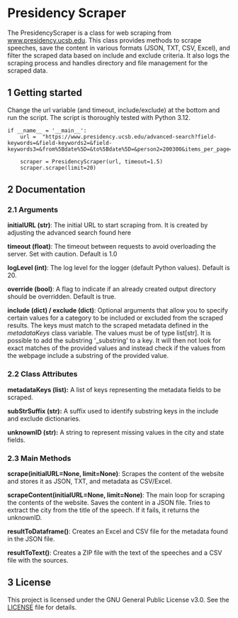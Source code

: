 # Presidency Scraper
The PresidencyScraper is a class for web scraping from www.presidency.ucsb.edu. This class provides methods to scrape speeches, save the content in various formats (JSON, TXT, CSV, Excel), and filter the scraped data based on include and exclude criteria. It also logs the scraping process and handles directory and file management for the scraped data.

## 1 Getting started
Change the url variable (and timeout, include/exclude) at the bottom and run the script. The script is thoroughly tested with Python 3.12.

```
if __name__ = '__main__':
    url =  "https://www.presidency.ucsb.edu/advanced-search?field-keywords=&field-keywords2=&field-keywords3=&from%5Bdate%5D=&to%5Bdate%5D=&person2=200300&items_per_page=100"

    scraper = PresidencyScraper(url, timeout=1.5)
    scraper.scrape(limit=20)
```

## 2 Documentation

### 2.1 Arguments
**initialURL (str)**: The initial URL to start scraping from. It is created by adjusting the advanced search found here

**timeout (float)**: The timeout between requests to avoid overloading the server. Set with caution. Default is 1.0

**logLevel (int)**: The log level for the logger (default Python values). Default is 20.

**override (bool)**: A flag to indicate if an already created output directory should be overridden. Default is true.

**include (dict) / exclude (dict)**: Optional arguments that allow you to specify certain values for a category to be included or excluded from the scraped results. The keys must match to the scraped metadata defined in the *metadataKeys* class variable. The values must be of type list[str]. It is possible to add the substring '_substring' to a key. It will then not look for exact matches of the provided values and instead check if the values from the webpage include a substring of the provided value.

### 2.2 Class Attributes
**metadataKeys (list):** A list of keys representing the metadata fields to be scraped.

**subStrSuffix (str):** A suffix used to identify substring keys in the include and exclude dictionaries.

**unknownID (str):** A string to represent missing values in the city and state fields.

### 2.3 Main Methods
**scrape(initialURL=None, limit=None)**: Scrapes the content of the website and stores it as JSON, TXT, and metadata as CSV/Excel.

**scrapeContent(initialURL=None, limit=None)**: The main loop for scraping the contents of the website. Saves the content in a JSON file. Tries to extract the city from the title of the speech. If it fails, it returns the unknownID.

**resultToDataframe()**: Creates an Excel and CSV file for the metadata found in the JSON file.

**resultToText()**: Creates a ZIP file with the text of the speeches and a CSV file with the sources.

## 3 License

This project is licensed under the GNU General Public License v3.0. See the [LICENSE](../LICENSE.txt) file for details.